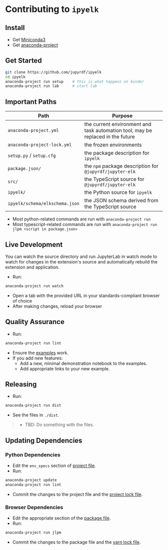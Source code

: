 # Contributing to `ipyelk`

## Install

- Get [Miniconda3](https://docs.conda.io/en/latest/miniconda.html)
- Get [anaconda-project](https://anaconda-project.readthedocs.io)

## Get Started

```bash
git clone https://github.com/jupyrdf/ipyelk
cd ipyelk
anaconda-project run setup    # this is what happens on binder
anaconda-project run lab      # start lab
```

## Important Paths

| Path                           | Purpose                                                                         |
| ------------------------------ | ------------------------------------------------------------------------------- |
| `anaconda-project.yml`         | the current environment and task automation tool, may be replaced in the future |
| `anaconda-project-lock.yml`    | the frozen environments                                                         |
| `setup.py` / `setup.cfg`       | the package description for `ipyelk`                                            |
| `package.json/`                | the `npm` package description for `@jupyrdf/jupyter-elk`                        |
| `src/`                         | the TypeScript source for `@jupyrdf/jupyter-elk`                                |
| `ipyelk/`                      | the Python source for `ipyelk`                                                  |
| `ipyelk/schema/elkschema.json` | the JSON schema derived from the TypeScript source                              |

- Most python-related commands are run with `anaconda-project run`
- Most typescript-related commands are run with
  `anaconda-project run jlpm <script in package.json>`

## Live Development

You can watch the source directory and run JupyterLab in watch mode to watch for changes
in the extension's source and automatically rebuild the extension and application.

- Run:

```bash
anaconda-project run watch
```

- Open a tab with the provided URL in your standards-compliant browser of choice
- After making changes, reload your browser

## Quality Assurance

- Run:

```bash
anaconda-project run lint
```

- Ensure the [examples](./examples) work.
- If you add new features:
  - Add a new, minimal demonstration notebook to the examples.
  - Add appropriate links to your new example.

## Releasing

- Run:

```bash
anaconda-project run dist
```

- See the files in `./dist`.

> - TBD: Do something with the files.

## Updating Dependencies

### Python Dependencies

- Edit the `env_specs` section of [project file](./anaconda-project.yml).
- Run:

```bash
anaconda-project update
anaconda-project run lint
```

- Commit the changes to the project file and the
  [project lock file](./anaconda-project-lock.yml).

### Browser Dependencies

- Edit the appropriate section of the [package file](./package.json).
- Run:

```bash
anaconda-project run jlpm
```

- Commit the changes to the package file and the [yarn lock file](./yarn.lock).
